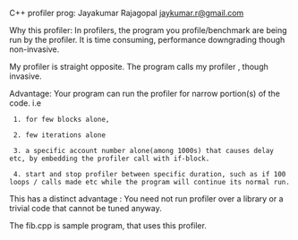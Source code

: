  C++ profiler 
 prog: Jayakumar Rajagopal  jaykumar.r@gmail.com
 

 Why this profiler: 
 In profilers, the program you profile/benchmark are being run by the profiler. It is time consuming, performance downgrading though non-invasive.
 
 My profiler is straight opposite. 
 The program calls my profiler , though invasive. 

Advantage: Your program can run the profiler for narrow portion(s) of the code. i.e 

     1. for few blocks alone, 
     
     2. few iterations alone 
     
     3. a specific account number alone(among 1000s) that causes delay etc, by embedding the profiler call with if-block.
     
     4. start and stop profiler between specific duration, such as if 100 loops / calls made etc while the program will continue its normal run.
     

This has a distinct advantage : You need not run profiler over a library or a trivial code that cannot be tuned anyway.

The fib.cpp is sample program, that uses this profiler. 
